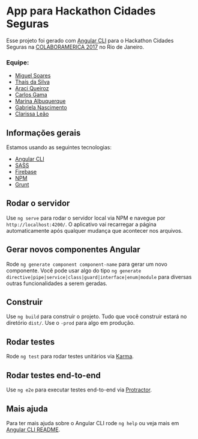 # App para Hackathon Cidades Seguras

Esse projeto foi gerado com [Angular CLI](https://github.com/angular/angular-cli) para o Hackathon Cidades Seguras na [COLABORAMERICA 2017](http://colaboramerica.org/) no Rio de Janeiro. 

### Equipe:
- [Miguel Soares](https://github.com/oieusouamiguel)
- [Thaís da Silva](https://facebook.com/tha.is.52)
- [Araci Queiroz](https://www.facebook.com/araciqueiroz)
- [Carlos Gama](https://www.facebook.com/carlos.gama.5811)
- [Marina Albuquerque](https://www.facebook.com/marina)
- [Gabriela Nascimento](https://www.facebook.com/gabifnascimento)
- [Clarissa Leão](https://www.facebook.com/clarissa.leao.7)

## Informações gerais
Estamos usando as seguintes tecnologias:

- [Angular CLI](https://github.com/angular/angular-cli)
- [SASS](http://sass-lang.com/)
- [Firebase](https://firebase.google.com/)
- [NPM](https://www.npmjs.com/)
- [Grunt](https://gruntjs.com/)

## Rodar o servidor

Use `ng serve` para rodar o servidor local via NPM e navegue por `http://localhost:4200/`. O aplicativo vai recarregar a página automaticamente após qualquer mudança que acontecer nos arquivos.

## Gerar novos componentes Angular

Rode `ng generate component component-name` para gerar um novo componente. Você pode usar algo do tipo `ng generate directive|pipe|service|class|guard|interface|enum|module` para diversas outras funcionalidades a serem geradas.

## Construir

Use `ng build` para construir o projeto. Tudo que você construir estará no diretório `dist/`. Use o `-prod` para algo em produção.

## Rodar testes

Rode `ng test` para rodar testes unitários via [Karma](https://karma-runner.github.io).

## Rodar testes end-to-end

Use `ng e2e` para executar testes end-to-end via [Protractor](http://www.protractortest.org/).

## Mais ajuda

Para ter mais ajuda sobre o Angular CLI rode `ng help` ou veja mais em [Angular CLI README](https://github.com/angular/angular-cli/blob/master/README.md).
